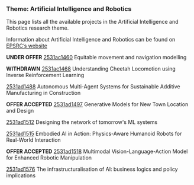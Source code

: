 ### Theme: Artificial Intelligence and Robotics

This page lists all the available projects in the Artificial Intelligence and Robotics research theme.

Information about Artificial Intelligence and Robotics can be found on [EPSRC’s website](https://www.ukri.org/what-we-offer/browse-our-areas-of-investment-and-support/artificial-intelligence-and-robotics-theme/)

**UNDER OFFER** [2531ac1460](../projects/2531ac1460.md) Equitable movement and navigation modelling

**WITHDRAWN** [2531ac1468](../projects/2531ac1468.md) Understanding Cheetah Locomotion using Inverse Reinforcement Learning

[2531ad1488](../projects/2531ad1488.md) Autonomous Multi-Agent Systems for Sustainable Additive Manufacturing in Construction

**OFFER ACCEPTED** [2531ad1497](../projects/2531ad1497.md) Generative Models for New Town Location and Design

[2531ad1512](../projects/2531ad1512.md) Designing the network of tomorrow's ML systems

[2531ad1515](../projects/2531ad1515.md) Embodied AI in Action: Physics-Aware Humanoid Robots for Real-World Interaction

**OFFER ACCEPTED** [2531ad1518](../projects/2531ad1518.md) Multimodal Vision-Language-Action Model for Enhanced Robotic Manipulation

[2531ad1576](../projects/2531ad1576.md) The infrastructuralisation of AI: business logics and policy implications

